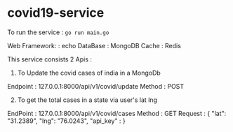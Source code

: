 # covid19-service

To run the service : `go run main.go`

Web Framework:  : echo
DataBase : MongoDB
Cache : Redis

This service consists 2 Apis :

1. To Update the covid cases of india in a MongoDb

Endpoint : 127.0.0.1:8000/api/v1/covid/update
Method : POST


2. To get the total cases in a state via user's lat lng

EndPoint : 127.0.0.1:8000/api/v1/covid/cases
Method : GET
Request : {
    "lat": "31.2389",
    "lng": "76.0243",
    "api_key" : <api-key for reverse geo location>
}
  
  
